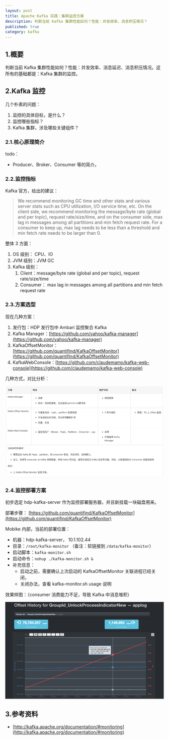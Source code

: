 ```yaml
---
layout: post
title: Apache Kafka 实践：集群监控方案
description: 判断当前 Kafka 集群性能如何？性能：并发效率、消息积压情况？
published: true
category: kafka
---
```


## 1.概要

判断当前 Kafka 集群性能如何？性能：并发效率、消息延迟、消息积压情况。这所有的基础都是：Kafka 集群的监控。

## 2.Kafka 监控

几个朴素的问题：

1. 监控的具体目标，是什么？
1. 监控哪些指标？
1. Kafka 集群，涉及哪些关键组件？

### 2.1.核心原理简介

todo：

* Producer、Broker、Consumer 等的简介。

### 2.2.监控指标

Kafka 官方，给出的建议：

> We recommend monitoring GC time and other stats and various server stats such as CPU utilization, I/O service time, etc. On the client side, we recommend monitoring the message/byte rate (global and per topic), request rate/size/time, and on the consumer side, max lag in messages among all partitions and min fetch request rate. For a consumer to keep up, max lag needs to be less than a threshold and min fetch rate needs to be larger than 0.

整体 3 方面：

1. OS 级别： CPU、IO
1. JVM 级别：JVM GC
1. Kafka 级别：
	1. Client：message/byte rate (global and per topic), request rate/size/time
	1. Consumer： max lag in messages among all partitions and min fetch request rate

### 2.3.方案选型

现在几种方案：

1. 发行包：HDP 发行包中 Ambari 监控聚合 Kafka
1. Kafka Manager：[https://github.com/yahoo/kafka-manager](https://github.com/yahoo/kafka-manager)
1. KafkaOffsetMonitor：[https://github.com/quantifind/KafkaOffsetMonitor](https://github.com/quantifind/KafkaOffsetMonitor) 
1. KafkaWebConsole：[https://github.com/claudemamo/kafka-web-console](https://github.com/claudemamo/kafka-web-console) 

几种方式，对比分析：

![](/images/apache-kafka-10/kafka-monitor-comparation.png)

### 2.4.监控部署方案

初步选定 hdp-kafka-server 作为监控部署服务器，并且新挂载一块磁盘用来。

部署步骤： [https://github.com/quantifind/KafkaOffsetMonitor](https://github.com/quantifind/KafkaOffsetMonitor)

Mobike 内部，当前的部署位置：

* 机器：hdp-kafka-server， 10.1.102.44
* 目录：`/root/kafka-monitor` （备注：软链接到 `/data/kafka-monitor`）
* 启动脚本：`kafka-monitor.sh`
* 启动命令：`nohup ./kafka-monitor.sh &`
* 补充信息：
	* 启动之前，需要确认上次启动的 KafkaOffsetMonitor 关联进程已经关闭，
	* 关闭办法，查看 kafka-monitor.sh  usage 说明

效果样图：（consumer 消费能力不足，导致 Kafka 中消息堆积）

![](/images/apache-kafka-10/msg-delay-demo-snapshot.png)


## 3.参考资料

* [http://kafka.apache.org/documentation/#monitoring](http://kafka.apache.org/documentation/#monitoring)













[Kafka 官网]:		http://kafka.apache.org/
[Kafka 官网-Quickstart]:		http://kafka.apache.org/quickstart
[Kafka 设计解析-郭俊]:		http://www.jasongj.com/categories/Kafka/
[Learning Apache Kafka(2nd Edition)]:		http://file.allitebooks.com/20150612/Learning%20Apache%20Kafka,%202nd%20Edition.pdf
[Kafka a Distributed Messaging System for Log Processing]:	http://docs.huihoo.com/apache/kafka/Kafka-A-Distributed-Messaging-System-for-Log-Processing.pdf
[NingG]:    http://ningg.github.com  "NingG"

